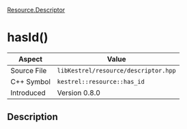 [Resource.Descriptor](index)
# hasId()
| Aspect | Value |
| --- | --- |
| Source File | `libKestrel/resource/descriptor.hpp` |
| C++ Symbol | `kestrel::resource::has_id` |
| Introduced | Version 0.8.0 |
## Description

